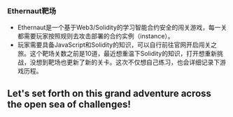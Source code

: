 ### Ethernaut靶场
- Ethernaut是一个基于Web3/Solidity的学习智能合约安全的闯关游戏，每一关都需要玩家按照规则去攻击部署的合约实例（instance）。
- 玩家需要具备JavaScript和Solidity的知识，可以自行前往官网开启闯关之旅。这个靶场关数之前是10道，最近想重温下Solidity的知识，打开想重新挑战，没想到靶场也更新了新的关卡。这次不仅想自己练习，也会详细记录下游戏历程。
## Let's set forth on this grand adventure across the open sea of challenges!
